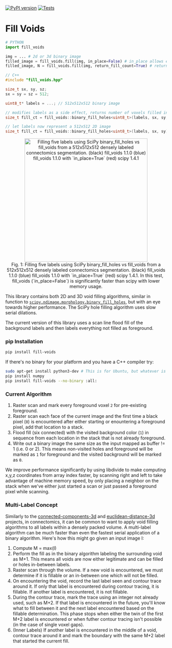 [![PyPI version](https://badge.fury.io/py/fill-voids.svg)](https://badge.fury.io/py/fill-voids) [![Tests](https://github.com/seung-lab/fill_voids/actions/workflows/test.yml/badge.svg)](https://github.com/seung-lab/fill_voids/actions/workflows/test.yml)

# Fill Voids
```python
# PYTHON
import fill_voids

img = ... # 2d or 3d binary image 
filled_image = fill_voids.fill(img, in_place=False) # in_place allows editing of original image
filled_image, N = fill_voids.fill(img, return_fill_count=True) # returns number of voxels filled in
```
```cpp 
// C++ 
#include "fill_voids.hpp"

size_t sx, sy, sz;
sx = sy = sz = 512;

uint8_t* labels = ...; // 512x512x512 binary image

// modifies labels as a side effect, returns number of voxels filled in
size_t fill_ct = fill_voids::binary_fill_holes<uint8_t>(labels, sx, sy, sz); // 3D

// let labels now represent a 512x512 2D image
size_t fill_ct = fill_voids::binary_fill_holes<uint8_t>(labels, sx, sy); // 2D
```
<p style="font-style: italics;" align="center">
<img height=384 src="https://raw.githubusercontent.com/seung-lab/fill_voids/master/comparison.png" alt="Filling five labels using SciPy binary_fill_holes vs fill_voids from a 512x512x512 densely labeled connectomics segmentation. (black) fill_voids 1.1.0 (blue) fill_voids 1.1.0 with `in_place=True` (red) scipy 1.4.1" /><br>
Fig. 1: Filling five labels using SciPy binary_fill_holes vs fill_voids from a 512x512x512 densely labeled connectomics segmentation. (black) fill_voids 1.1.0 (blue) fill_voids 1.1.0 with `in_place=True` (red) scipy 1.4.1. In this test, fill_voids (`in_place=False`) is significantly faster than scipy with lower memory usage. 
</p>

This library contains both 2D and 3D void filling algorithms, similar in function to [`scipy.ndimage.morphology.binary_fill_holes`](https://docs.scipy.org/doc/scipy/reference/generated/scipy.ndimage.binary_fill_holes.html), but with an eye towards higher performance. The SciPy hole filling algorithm uses slow serial dilations. 

The current version of this library uses a scan line flood fill of the background labels and then labels everything not filled as foreground.

### pip Installation 

```bash
pip install fill-voids
```

If there's no binary for your platform and you have a C++ compiler try:

```bash 
sudo apt-get install python3-dev # This is for Ubuntu, but whatever is appropriate for you
pip install numpy
pip install fill-voids --no-binary :all:
```

### Current Algorithm

1. Raster scan and mark every foreground voxel `2` for pre-existing foreground.
2. Raster scan each face of the current image and the first time a black pixel (`0`) is encountered after either starting or enountering a foreground pixel, add that location to a stack.
3. Flood fill (six connected) with the visited background color (`1`) in sequence from each location in the stack that is not already foreground.
4. Write out a binary image the same size as the input mapped as buffer != 1 (i.e. 0 or 2). This means non-visited holes and foreground will be marked as `1` for foreground and the visited background will be marked as `0`.

We improve performance significantly by using libdivide to make computing x,y,z coordinates from array index faster, by scanning right and left to take advantage of machine memory speed, by only placing a neighbor on the stack when we've either just started a scan or just passed a foreground pixel while scanning.

### Multi-Label Concept

Similarly to the [connected-components-3d](https://github.com/seung-lab/connected-components-3d) and [euclidean-distance-3d](https://github.com/seung-lab/euclidean-distance-transform-3d) projects, in connectomics, it can be common to want to apply void filling algorithms to all labels within a densely packed volume. A multi-label algorithm can be much faster than even the fastest serial application of a binary algorithm. Here's how this might go given an input image I:

1. Compute M = max(I)
2. Perform the fill as in the binary algorithm labeling the surrounding void as M+1. This means all voids are now either legitimate and can be filled or holes in-between labels.
3. Raster scan through the volume. If a new void is encountered, we must determine if it is fillable or an in-between one which will not be filled.
4. On encountering the void, record the last label seen and contour trace around it. If only that label is encountered during contour tracing, it is fillable. If another label is encountered, it is not fillable. 
5. During the contour trace, mark the trace using an integer not already used, such as M+2. If that label is encountered in the future, you'll know what to fill between it and the next label encountered based on the fillable determination. This phase stops when either the twin of the first M+2 label is encountered or when futher contour tracing isn't possible (in the case of single voxel gaps).
6. (Inner Labels) If another label is encountered in the middle of a void, contour trace around it and mark the boundary with the same M+2 label that started the current fill.
